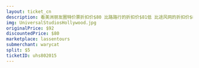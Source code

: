 ```yaml
---
layout: ticket_cn
description: 看美洲朋友圈特价票折扣价$80 比路路行的折扣价$81低 比途风网的折扣价$82低 比走四方的折扣价$83低 比官网的原价$92低 还能认识结交朋友
img: UniversalStudiosHollywood.jpg
originalPrice: $92
discountedPrice: $80
marketplace: lassentours
submerchant: warycat
split: $5
ticketID: uhs802015
---
```


